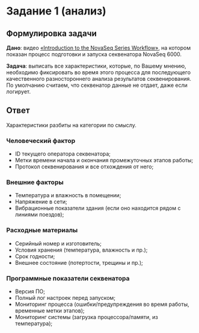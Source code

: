 # Задание 1 (анализ)

## Формулировка задачи

**Дано**: видео [«Introduction to the NovaSeq Series
Workflow»](https://youtu.be/uZLojzGwbkI), на котором показан процесс
подготовки и запуска секвенатора NovaSeq 6000.

**Задача**: выписать все характеристики, которые, по Вашему мнению,
необходимо фиксировать во время этого процесса для последующего
качественного разностороннего анализа результатов секвенирования. По
умолчанию считаем, что секвенатор данные не отдает, даже если
логирует.

## Ответ

Характеристики разбиты на категории по смыслу.

### Человеческий фактор

- ID текущего оператора секвенатора;
- Метки времени начала и окончания промежуточных этапов работы;
- Протокол секвенирования и все отхождения от него;

### Внешние факторы

- Температура и влажность в помещении;
- Напряжение в сети;
- Вибрационные показатели здания (если оно находится рядом с линиями
  поездов);

### Расходные материалы

- Серийный номер и изготовитель;
- Условия хранения (температура, влажность и пр.);
- Срок годности;
- Внешнее состояние (потертости, трещины и пр.);

### Программные показатели секвенатора

- Версия ПО;
- Полный лог настроек перед запуском;
- Мониторинг процесса (ошибки/предупреждения во время работы,
  временные метки этапов);
- Мониторинг системы (загрузка процессора/памяти, из температура);
